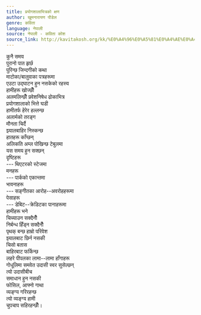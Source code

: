 ```yaml
---
title: प्रयोगशालाभित्रको क्षण
author: खुमनारायण पौडेल
genre: कविता
language: नेपाली
source: नेपाली - कविता कोश
source_link: http://kavitakosh.org/kk/%E0%A4%96%E0%A5%81%E0%A4%AE%E0%A4%A8%E0%A4%BE%E0%A4%B0%E0%A4%BE%E0%A4%AF%E0%A4%A3_%E0%A4%AA%E0%A5%8C%E0%A4%A1%E0%A5%87%E0%A4%B2
---
```


कुनै समय  
पुरानो पात झर्छ  
पुरिन्छ जिन्दगीको कथा  
माटोका/बालुवाका पत्रहरूमा  
एउटा उद्घाटन हुन नसकेको रहस्य  
हामीहरू खोज्छौँ  
अलमलिन्छौँ प्रवेशनिषेध ढोकाभित्र  
प्रयोगशालाको भित्ते घडी  
हामीतर्फ हेरेर हल्लन्छ  
अलार्मको तरङ्ग  
मौनता चिर्दै  
झ्यालबाहिर निस्कन्छ  
हातहरू काँप्छन्  
अलिकति अम्ल पोखिन्छ टेबुलमा  
यस समय हुन सक्छन्  
दृष्टिहरू  
--- थिएटरको स्टेजमा  
मनहरू  
--- पार्कको एकान्तमा  
भावनाहरू  
--- सङ्गीतका आरोह--अवरोहहरूमा  
पेसाहरू  
--- डेबिट--क्रेडिटका पानाहरूमा  
हामीहरू भने  
चिच्याउन सक्दैनौँ  
निर्बन्ध हिँड्न सक्दैनौँ  
पृथक् बन्छ हाम्रो परिवेश  
झ्यालबाट छिर्न नसकी  
चिसो बतास  
बाहिरबाट फर्किन्छ  
लहरे पीपलका लामा--लामा हाँगाहरू  
गोधूलिमा समवेत उदासी स्वर सुसेल्छन्  
त्यो उदासीबीच  
समाधान हुन नसकी  
फोसिल, आफ्नो गाथा  
व्यङ्ग्य गरिरहन्छ  
त्यो व्यङ्ग्य हामी  
चुपचाप सहिरहन्छौँ।
